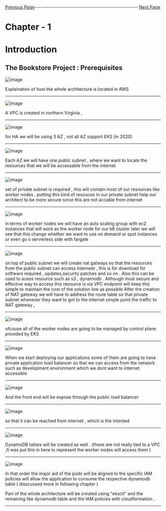 



[Previous Page](https://github.com/EtricKombat/Course_Practical_Guide_EKS/blob/master/_docs/ch1/The_BookStore_project.md)---------------------------------------------------- [Next Page](https://github.com/EtricKombat/Course_Practical_Guide_EKS/blob/master/_docs/ch1/Demo_Creation_of_the_physical_requisites.md)



# Chapter - 1
# Introduction

## The Bookstore Project : Prerequisites 


![image](https://user-images.githubusercontent.com/33585301/119455071-dc8d0a80-bd56-11eb-9851-67fb45e3624c.png)

Explaination of how the whole architecture is located in AWS 
__________________________



![image](https://user-images.githubusercontent.com/33585301/119455142-f0d10780-bd56-11eb-87bf-be0be63f29e2.png)

A VPC is created in northern Virginia ,
__________________________

![image](https://user-images.githubusercontent.com/33585301/119455174-f75f7f00-bd56-11eb-84ed-7c51c2d28022.png)


 for HA we will be using 3 AZ , not all AZ support EKS (in 2020) 
__________________________

![image](https://user-images.githubusercontent.com/33585301/119455211-021a1400-bd57-11eb-8397-eb7aac8ab262.png)


Each AZ we will have one public subnet , where we want to locate the resources that we will be accessable from the internet 
__________________________

![image](https://user-images.githubusercontent.com/33585301/119455289-1231f380-bd57-11eb-904f-036e6e166737.png)

set of private subnet is required , this will contain most of our resources like worker nodes , putting this kind of resouces in our private subnet 
help our architect to be more secure since this are not accable from internet 

__________________________

![image](https://user-images.githubusercontent.com/33585301/119455312-19f19800-bd57-11eb-97bd-454d5183fb71.png)

in terms of worker nodes we will have an auto scaling group with ec2 instances that will work as the worker node for our 
k8 cluster later we will see that this change whether we want to use on demand or spot instances  or even go o serverless side with fargate

__________________________

![image](https://user-images.githubusercontent.com/33585301/119455351-25dd5a00-bd57-11eb-84ba-23f76e37db95.png)

on top of public subnet we will create nat gatways  so that the resources from the public subnet can access interneet , 
this is for download for software required , updates,security patches  and so on . Also this can be used to acess resource such as s3 , dynamodb .
Although most secure and effective  way to access this resource is via VPC endpoint will keep this simple to maintain the  cost of the solution low as possible
After the creation of NAT gateway we will have to address the route table so that private subnet whenever they want to got to the internet simple point the traffic to NAT gateway , 
__________________________

![image](https://user-images.githubusercontent.com/33585301/119455468-41486500-bd57-11eb-8a62-ac43b12f06d9.png)

ofcouse all of the worker nodes are going to be managed by control plane provided by EKS 
__________________________

![image](https://user-images.githubusercontent.com/33585301/119455532-4f968100-bd57-11eb-9265-87c8b3d0c5c2.png)

When we start deploying  our applications some of them are going to have private application load balancer so that we can access from the network such as development environment which we dont want to internet accessible 
__________________________

![image](https://user-images.githubusercontent.com/33585301/119455573-59b87f80-bd57-11eb-9909-4a942e2b4203.png)

And the front end will be expose through the public load balancer 
__________________________

![image](https://user-images.githubusercontent.com/33585301/119455854-a8feb000-bd57-11eb-8251-28a2c304425b.png)

so that it can be reached from internet , which is the intented 
__________________________

![image](https://user-images.githubusercontent.com/33585301/119455822-9c7a5780-bd57-11eb-82fb-f208607e3960.png)

DynamoDB tables will be created as well . (these are not really tied to a VPC ,It was put this in here to represent the worker nodes will access them )

__________________________

![image](https://user-images.githubusercontent.com/33585301/119455909-b9168f80-bd57-11eb-80fc-09c333880434.png)

In that order the major aid of the pods will be aligned to the specific IAM policies will allow the application to consume the respective dynamodb table ( disscussed more in following chapter ) 

Part of the whole architecture will be created using "eksctl"  and the remaining like dynamodb table and the IAM policies with cloudformation , 




__________________________
